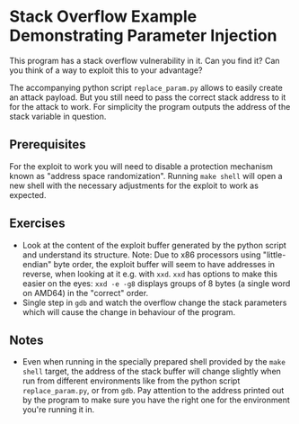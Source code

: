 Stack Overflow Example Demonstrating Parameter Injection
========================================================

This program has a stack overflow vulnerability in it. Can you find it? Can
you think of a way to exploit this to your advantage?

The accompanying python script `replace_param.py` allows to easily create an
attack payload. But you still need to pass the correct stack address to it for
the attack to work. For simplicity the program outputs the address of the
stack variable in question.

Prerequisites
-------------

For the exploit to work you will need to disable a protection mechanism known
as "address space randomization". Running `make shell` will open a new shell
with the necessary adjustments for the exploit to work as expected.

Exercises
---------

- Look at the content of the exploit buffer generated by the python script and
  understand its structure. Note: Due to x86 processors using "little-endian"
  byte order, the exploit buffer will seem to have addresses in reverse, when
  looking at it e.g. with `xxd`. `xxd` has options to make this easier on the
  eyes: `xxd -e -g8` displays groups of 8 bytes (a single word on AMD64) in
  the "correct" order.
- Single step in `gdb` and watch the overflow change the stack parameters
  which will cause the change in behaviour of the program.

Notes
-----

- Even when running in the specially prepared shell provided by the `make
  shell` target, the address of the stack buffer will change slightly when run
  from different environments like from the python script `replace_param.py`, or
  from `gdb`. Pay attention to the address printed out by the program to make
  sure you have the right one for the environment you're running it in.
